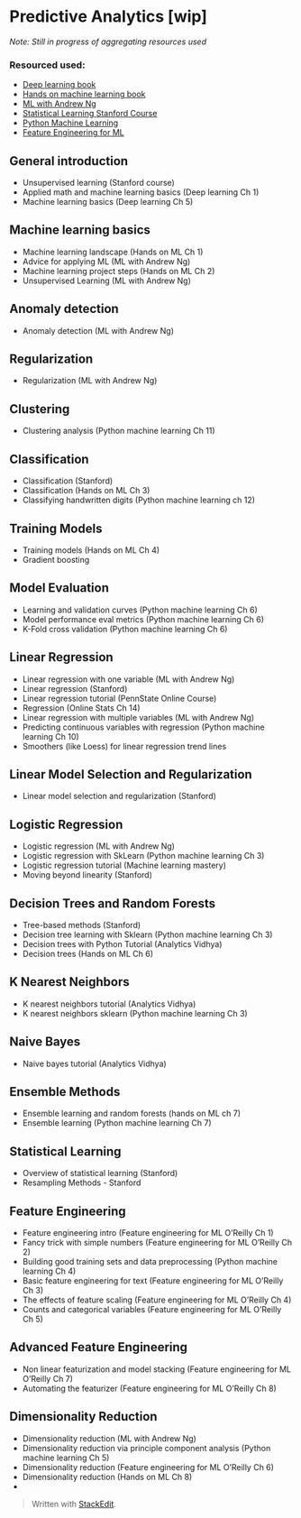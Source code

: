 
# Predictive Analytics [wip]

*Note: Still in progress of aggregating resources used*

### Resourced used:
- [Deep learning book](https://github.com/janishar/mit-deep-learning-book-pdf)
- [Hands on machine learning book](https://www.amazon.com/_/dp/1491962291)
- [ML with Andrew Ng](https://www.class-central.com/mooc/835/coursera-machine-learning)
- [Statistical Learning Stanford Course](http://online.stanford.edu/course/statistical-learning-self-paced)
- [Python Machine Learning](http://liuchengxu.org/books/src/Machine%20Learning/Python-Machine-Learning.pdf)
- [Feature Engineering for ML](http://shop.oreilly.com/product/0636920049081.do)

## General introduction
- Unsupervised learning (Stanford course)
- Applied math and machine learning basics (Deep learning Ch 1)
- Machine learning basics (Deep learning Ch 5)

## Machine learning basics
- Machine learning landscape (Hands on ML Ch 1)
- Advice for applying ML (ML with Andrew Ng)
- Machine learning project steps (Hands on ML Ch 2)
- Unsupervised Learning (ML with Andrew Ng)

## Anomaly detection
- Anomaly detection (ML with Andrew Ng)

## Regularization
- Regularization (ML with Andrew Ng)

## Clustering
- Clustering analysis (Python machine learning Ch 11)

## Classification
- Classification (Stanford)
- Classification (Hands on ML Ch 3)
- Classifying handwritten digits (Python machine learning ch 12)

## Training Models
- Training models (Hands on ML Ch 4)
- Gradient boosting

## Model Evaluation
- Learning and validation curves (Python machine learning Ch 6)
- Model performance eval metrics (Python machine learning Ch 6)
- K-Fold cross validation (Python machine learning Ch 6)

## Linear Regression
- Linear regression with one variable (ML with Andrew Ng)
- Linear regression (Stanford)
- Linear regression tutorial (PennState Online Course)
- Regression (Online Stats Ch 14)
- Linear regression with multiple variables (ML with Andrew Ng)
- Predicting continuous variables with regression (Python machine learning Ch 10)
- Smoothers (like Loess) for linear regression trend lines

## Linear Model Selection and Regularization
- Linear model selection and regularization (Stanford)

## Logistic Regression
- Logistic regression (ML with Andrew Ng)
- Logistic regression with SkLearn (Python machine learning Ch 3)
- Logistic regression tutorial (Machine learning mastery)
- Moving beyond linearity (Stanford)

## Decision Trees and Random Forests
- Tree-based methods (Stanford)
- Decision tree learning with Sklearn (Python machine learning Ch 3)
- Decision trees with Python Tutorial (Analytics Vidhya)
- Decision trees (Hands on ML Ch 6)

## K Nearest Neighbors
- K nearest neighbors tutorial (Analytics Vidhya)
- K nearest neighbors sklearn (Python machine learning Ch 3)

## Naive Bayes
- Naive bayes tutorial (Analytics Vidhya)

## Ensemble Methods
- Ensemble learning and random forests (hands on ML ch 7)
- Ensemble learning (Python machine learning Ch 7)

## Statistical Learning
- Overview of statistical learning (Stanford)
- Resampling Methods - Stanford

## Feature Engineering
- Feature engineering intro (Feature engineering for ML O’Reilly Ch 1)
- Fancy trick with simple numbers (Feature engineering for ML O’Reilly Ch 2)
- Building good training sets and data preprocessing (Python machine learning Ch 4)
- Basic feature engineering for text (Feature engineering for ML O’Reilly Ch 3)
- The effects of feature scaling (Feature engineering for ML O’Reilly Ch 4)
- Counts and categorical variables (Feature engineering for ML O’Reilly Ch 5)

## Advanced Feature Engineering
- Non linear featurization and model stacking (Feature engineering for ML O’Reilly Ch 7)
- Automating the featurizer (Feature engineering for ML O’Reilly Ch 8)

## Dimensionality Reduction
- Dimensionality reduction (ML with Andrew Ng)
- Dimensionality reduction via principle component analysis (Python machine learning Ch 5)
- Dimensionality reduction (Feature engineering for ML O’Reilly Ch 6)
- Dimensionality reduction (Hands on ML Ch 8)
- 

> Written with [StackEdit](https://stackedit.io/).
<!--stackedit_data:
eyJoaXN0b3J5IjpbLTY2MzY4MDI5MiwtMTgwMjc1MTk2NSw3Mz
A5OTgxMTZdfQ==
-->